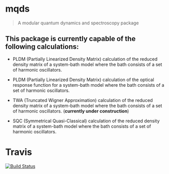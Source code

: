 # mqds

> A modular quantum dynamics and spectroscopy package

This package is currently capable of the following calculations:
----

* PLDM (Partially Linearized Density Matrix) calculation of the reduced density matrix of a system-bath model where the bath consists of a set of harmonic oscillators.

* PLDM (Partially Linearized Density Matrix) calculation of the optical response function for a system-bath model where the bath consists of a set of harmonic oscillators.

* TWA (Truncated Wigner Approximation) calculation of the reduced density matrix of a system-bath model where the bath consists of a set of harmonic oscillators. (__currently under construction__)

* SQC (Symmetrical Quasi-Classical) calculation of the reduced density  matrix of a system-bath model where the bath consists of a set of harmonic oscillators. 

# Travis
[![Build Status](https://travis-ci.org/jprov410/mqds.svg?branch=master)](https://travis-ci.org/jprov410/mqds)